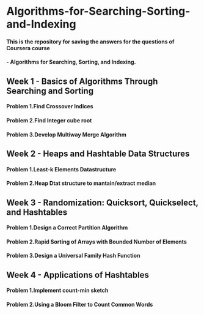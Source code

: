 # Algorithms-for-Searching-Sorting-and-Indexing

#### This is the repository for saving the answers for the questions of Coursera course
#### - Algorithms for Searching, Sorting, and Indexing.

Week 1 - Basics of Algorithms Through Searching and Sorting
---------------------------------------------------------------
#### Problem 1.Find Crossover Indices
#### Problem 2.Find Integer cube root
#### Problem 3.Develop Multiway Merge Algorithm

Week 2 - Heaps and Hashtable Data Structures
---------------------------------------------------------------
#### Problem 1.Least-k Elements Datastructure
#### Problem 2.Heap Dtat structure to mantain/extract median

Week 3 - Randomization: Quicksort, Quickselect, and Hashtables 
---------------------------------------------------------------
#### Problem 1.Design a Correct Partition Algorithm
#### Problem 2.Rapid Sorting of Arrays with Bounded Number of Elements
#### Problem 3.Design a Universal Family Hash Function

Week 4 - Applications of Hashtables
---------------------------------------------------------------

#### Problem 1.Implement count-min sketch
#### Problem 2.Using a Bloom Filter to Count Common Words
